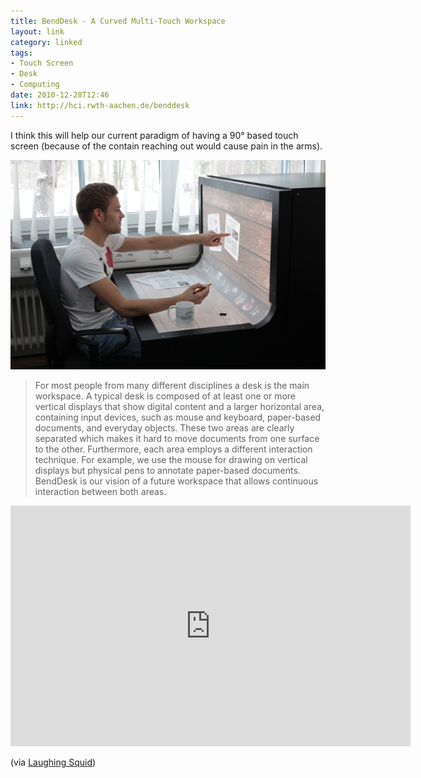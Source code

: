 ```yaml
---
title: BendDesk - A Curved Multi-Touch Workspace
layout: link
category: linked
tags:
- Touch Screen
- Desk
- Computing
date: 2010-12-28T12:46
link: http://hci.rwth-aachen.de/benddesk
---
```


I think this will help our current paradigm of having a 90&deg; based touch screen (because of the contain reaching out would cause pain in the arms).

<div class="inline illustration">
	<a href="http://hci.rwth-aachen.de/BendDesk" title="BendDesk"><img src="/media/uploads/posts/2010-12-28-benddesk/benddesk-20101228-092948.jpg" alt="BendDesk"></a>
</div>

> For most people from many different disciplines a desk is the main workspace. A typical desk is composed of at least one or more vertical displays that show digital content and a larger horizontal area, containing input devices, such as mouse and keyboard, paper-based documents, and everyday objects. These two areas are clearly separated which makes it hard to move documents from one surface to the other. Furthermore, each area employs a different interaction technique. For example, we use the mouse for drawing on vertical displays but physical pens to annotate paper-based documents. BendDesk is our vision of a future workspace that allows continuous interaction between both areas.

<div class="inline illustration">
	<object width="640" height="385">
		<param name="movie" value="http://www.youtube.com/v/5VNTPwVvLzE?fs=1&amp;hl=en_US&amp;hd=1"></param>
		<param name="allowFullScreen" value="true"></param>
		<param name="allowscriptaccess" value="always"></param>
		<embed src="http://www.youtube.com/v/5VNTPwVvLzE?fs=1&amp;hl=en_US&amp;hd=1" type="application/x-shockwave-flash" allowscriptaccess="always" allowfullscreen="true" width="640" height="385"></embed>
	</object>
</div>

(via [Laughing Squid](http://laughingsquid.com/benddesk-a-curved-multi-touch-workspace/ "BendDesk, A Curved Multi-Touch Workspace"))